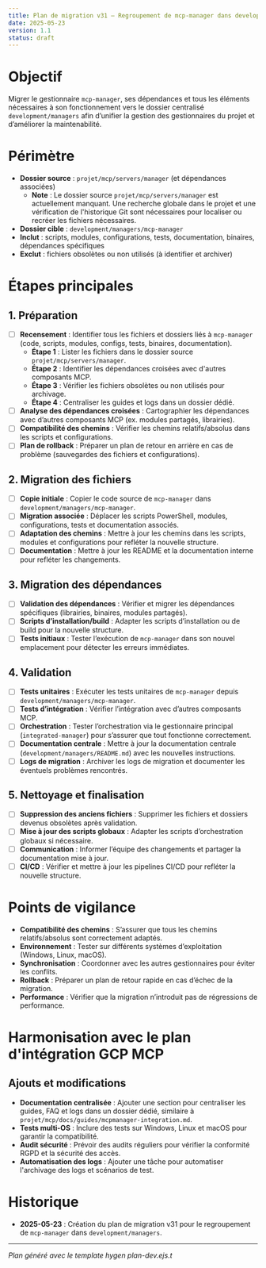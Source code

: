 ```yaml
---
title: Plan de migration v31 – Regroupement de mcp-manager dans development/managers
date: 2025-05-23
version: 1.1
status: draft
---
```


# Objectif
Migrer le gestionnaire `mcp-manager`, ses dépendances et tous les éléments nécessaires à son fonctionnement vers le dossier centralisé `development/managers` afin d’unifier la gestion des gestionnaires du projet et d’améliorer la maintenabilité.

# Périmètre
- **Dossier source** : `projet/mcp/servers/manager` (et dépendances associées)
  - **Note** : Le dossier source `projet/mcp/servers/manager` est actuellement manquant. Une recherche globale dans le projet et une vérification de l'historique Git sont nécessaires pour localiser ou recréer les fichiers nécessaires.
- **Dossier cible** : `development/managers/mcp-manager`
- **Inclut** : scripts, modules, configurations, tests, documentation, binaires, dépendances spécifiques
- **Exclut** : fichiers obsolètes ou non utilisés (à identifier et archiver)

# Étapes principales

## 1. Préparation
- [ ] **Recensement** : Identifier tous les fichiers et dossiers liés à `mcp-manager` (code, scripts, modules, configs, tests, binaires, documentation).
  - **Étape 1** : Lister les fichiers dans le dossier source `projet/mcp/servers/manager`.
  - **Étape 2** : Identifier les dépendances croisées avec d'autres composants MCP.
  - **Étape 3** : Vérifier les fichiers obsolètes ou non utilisés pour archivage.
  - **Étape 4** : Centraliser les guides et logs dans un dossier dédié.
- [ ] **Analyse des dépendances croisées** : Cartographier les dépendances avec d’autres composants MCP (ex. modules partagés, librairies).
- [ ] **Compatibilité des chemins** : Vérifier les chemins relatifs/absolus dans les scripts et configurations.
- [ ] **Plan de rollback** : Préparer un plan de retour en arrière en cas de problème (sauvegardes des fichiers et configurations).

## 2. Migration des fichiers
- [ ] **Copie initiale** : Copier le code source de `mcp-manager` dans `development/managers/mcp-manager`.
- [ ] **Migration associée** : Déplacer les scripts PowerShell, modules, configurations, tests et documentation associés.
- [ ] **Adaptation des chemins** : Mettre à jour les chemins dans les scripts, modules et configurations pour refléter la nouvelle structure.
- [ ] **Documentation** : Mettre à jour les README et la documentation interne pour refléter les changements.

## 3. Migration des dépendances
- [ ] **Validation des dépendances** : Vérifier et migrer les dépendances spécifiques (librairies, binaires, modules partagés).
- [ ] **Scripts d’installation/build** : Adapter les scripts d’installation ou de build pour la nouvelle structure.
- [ ] **Tests initiaux** : Tester l’exécution de `mcp-manager` dans son nouvel emplacement pour détecter les erreurs immédiates.

## 4. Validation
- [ ] **Tests unitaires** : Exécuter les tests unitaires de `mcp-manager` depuis `development/managers/mcp-manager`.
- [ ] **Tests d’intégration** : Vérifier l’intégration avec d’autres composants MCP.
- [ ] **Orchestration** : Tester l’orchestration via le gestionnaire principal (`integrated-manager`) pour s’assurer que tout fonctionne correctement.
- [ ] **Documentation centrale** : Mettre à jour la documentation centrale (`development/managers/README.md`) avec les nouvelles instructions.
- [ ] **Logs de migration** : Archiver les logs de migration et documenter les éventuels problèmes rencontrés.

## 5. Nettoyage et finalisation
- [ ] **Suppression des anciens fichiers** : Supprimer les fichiers et dossiers devenus obsolètes après validation.
- [ ] **Mise à jour des scripts globaux** : Adapter les scripts d’orchestration globaux si nécessaire.
- [ ] **Communication** : Informer l’équipe des changements et partager la documentation mise à jour.
- [ ] **CI/CD** : Vérifier et mettre à jour les pipelines CI/CD pour refléter la nouvelle structure.

# Points de vigilance
- **Compatibilité des chemins** : S’assurer que tous les chemins relatifs/absolus sont correctement adaptés.
- **Environnement** : Tester sur différents systèmes d’exploitation (Windows, Linux, macOS).
- **Synchronisation** : Coordonner avec les autres gestionnaires pour éviter les conflits.
- **Rollback** : Préparer un plan de retour rapide en cas d’échec de la migration.
- **Performance** : Vérifier que la migration n’introduit pas de régressions de performance.

# Harmonisation avec le plan d'intégration GCP MCP

## Ajouts et modifications

- **Documentation centralisée** : Ajouter une section pour centraliser les guides, FAQ et logs dans un dossier dédié, similaire à `projet/mcp/docs/guides/mcpmanager-integration.md`.
- **Tests multi-OS** : Inclure des tests sur Windows, Linux et macOS pour garantir la compatibilité.
- **Audit sécurité** : Prévoir des audits réguliers pour vérifier la conformité RGPD et la sécurité des accès.
- **Automatisation des logs** : Ajouter une tâche pour automatiser l'archivage des logs et scénarios de test.

# Historique
- **2025-05-23** : Création du plan de migration v31 pour le regroupement de `mcp-manager` dans `development/managers`.

---

*Plan généré avec le template hygen plan-dev.ejs.t*